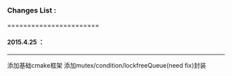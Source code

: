 ### Changes List :
=======================

####  2015.4.25 ：
----------------------
 添加基础cmake框架
 添加mutex/condition/lockfreeQueue(need fix)封装

              

